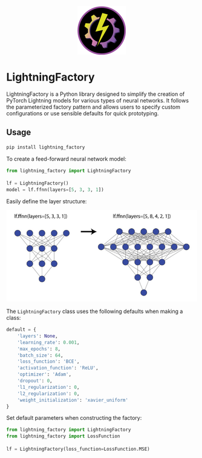 <center>
<img src="https://raw.githubusercontent.com/brianrisk/lightning_factory/master/images/lightning_factory-logo.png?raw=true" width="128" height="128">
</center>

# LightningFactory

LightningFactory is a Python library designed to simplify the creation of PyTorch Lightning 
models for various types of neural networks. It follows the parameterized factory pattern
and allows users to specify custom configurations or use sensible defaults for quick prototyping.

## Usage

```bash
pip install lightning_factory
```

To create a feed-forward neural network model:

```python
from lightning_factory import LightningFactory

lf = LightningFactory()
model = lf.ffnn(layers=[5, 3, 3, 1])
```
Easily define the layer structure:

![layers example](https://raw.githubusercontent.com/brianrisk/lightning_factory/master/images/lf-layers-example.jpg?raw=true)

The `LightningFactory` class uses the following defaults when making a class:
```python
default = {
    'layers': None,
    'learning_rate': 0.001,
    'max_epochs': 8,
    'batch_size': 64,
    'loss_function': 'BCE',
    'activation_function': 'ReLU',
    'optimizer': 'Adam',
    'dropout': 0,
    'l1_regularization': 0,
    'l2_regularization': 0,
    'weight_initialization': 'xavier_uniform'
}
```

Set default parameters when constructing the factory:
```python
from lightning_factory import LightningFactory
from lightning_factory import LossFunction

lf = LightningFactory(loss_function=LossFunction.MSE)
```
